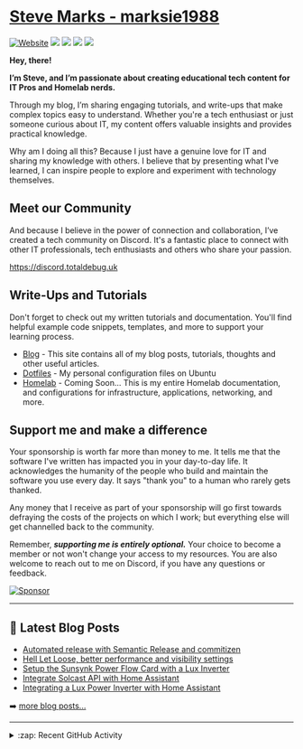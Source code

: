 # [Steve Marks - marksie1988][website]

[![Website](https://img.shields.io/website?label=totaldebug.uk&style=flat-square&url=https%3A%2F%2Ftotaldebug.uk)](https://totaldebug.uk)
[![](https://img.shields.io/badge/-@marksie1988-%23181717?style=flat-square&logo=github)](https://github.com/marksie1988)
[![](https://img.shields.io/badge/-@totaldebug-%23181717?style=flat-square&logo=github)](https://github.com/totaldebug)
[![](https://img.shields.io/badge/-@totaldebug-%23FF0000?style=flat-square&logo=youtube)][youtube]
[![](https://img.shields.io/badge/-in/marksie1988-%230077B5?style=flat-square&logo=linkedin)][linkedin]

**Hey, there!**

**I’m Steve, and I’m passionate about creating educational tech content for IT Pros and Homelab nerds.**

Through my blog, I’m sharing engaging tutorials, and write-ups that make complex topics easy to understand. Whether you're a tech enthusiast or just someone curious about IT, my content offers valuable insights and provides practical knowledge.

Why am I doing all this? Because I just have a genuine love for IT and sharing my knowledge with others. I believe that by presenting what I've learned, I can inspire people to explore and experiment with technology themselves.

## Meet our Community
And because I believe in the power of connection and collaboration, I’ve created a tech community on Discord. It's a fantastic place to connect with other IT professionals, tech enthusiasts and others who share your passion.

https://discord.totaldebug.uk

## Write-Ups and Tutorials
Don't forget to check out my written tutorials and documentation. You'll find helpful example code snippets, templates, and more to support your learning process.

- [Blog][website] - This site contains all of my blog posts, tutorials, thoughts and other useful articles.
- [Dotfiles](https://github.com/marksie1988/dotfiles) - My personal configuration files on Ubuntu
- [Homelab](https://github.com/totaldebug/homelab) - Coming Soon... This is my entire Homelab documentation, and configurations for infrastructure, applications, networking, and more.

## Support me and make a difference

Your sponsorship is worth far more than money to me. It tells me that the software I've written has impacted you in your day-to-day life. It acknowledges the humanity of the people who build and maintain the software you use every day. It says "thank you" to a human who rarely gets thanked.

Any money that I receive as part of your sponsorship will go first towards defraying the costs of the projects on which I work; but everything else will get channelled back to the community.

Remember, ***supporting me is entirely optional.*** Your choice to become a member or not won't change your access to my resources. You are also welcome to reach out to me on Discord, if you have any questions or feedback.

[![Sponsor][Sponsor]][Sponsor-url]

---

## 📕 Latest Blog Posts

<!-- BLOG-POST-LIST:START -->
- [Automated release with Semantic Release and commitizen](https://totaldebug.uk/posts/automated-release-with-semantic-release-and-commitizen/)
- [Hell Let Loose, better performance and visibility settings](https://totaldebug.uk/posts/hll-better-performance-visibility/)
- [Setup the Sunsynk Power Flow Card with a Lux Inverter](https://totaldebug.uk/posts/sunsynk-power-flow-card-with-lux-inverter/)
- [Integrate Solcast API with Home Assistant](https://totaldebug.uk/posts/solcast-api-home-assistant/)
- [Integrating a Lux Power Inverter with Home Assistant](https://totaldebug.uk/posts/integrate-lux-inverter-with-home-assistant/)
<!-- BLOG-POST-LIST:END -->

➡️ [more blog posts...](https://totaldebug.uk/blog/)

---

<details>
  <summary>:zap: Recent GitHub Activity</summary>

<!--START_SECTION:activity-->
1. 💪 Opened PR [#1281](https://github.com/cotes2020/jekyll-theme-chirpy/pull/1281) in [cotes2020/jekyll-theme-chirpy](https://github.com/cotes2020/jekyll-theme-chirpy)
2. 💪 Opened PR [#1280](https://github.com/cotes2020/jekyll-theme-chirpy/pull/1280) in [cotes2020/jekyll-theme-chirpy](https://github.com/cotes2020/jekyll-theme-chirpy)
3. 🗣 Commented on [#1160](https://github.com/totaldebug/atomic-calendar-revive/issues/1160#issuecomment-1740644128) in [totaldebug/atomic-calendar-revive](https://github.com/totaldebug/atomic-calendar-revive)
4. 🔒 Closed issue [#1181](https://github.com/totaldebug/atomic-calendar-revive/issues/1181) in [totaldebug/atomic-calendar-revive](https://github.com/totaldebug/atomic-calendar-revive)
5. 🔒 Closed issue [#1182](https://github.com/totaldebug/atomic-calendar-revive/issues/1182) in [totaldebug/atomic-calendar-revive](https://github.com/totaldebug/atomic-calendar-revive)
<!--END_SECTION:activity-->

</details>

[website]: https://totaldebug.uk
[youtube]: https://www.youtube.com/channel/UCEvfqr8PBoLTc6FiitXrWCQ
[linkedin]: https://linkedin.com/in/marksie1988
[Sponsor]: https://img.shields.io/badge/sponsor-000?style=flat-square&logo=githubsponsors&logoColor=red
[Sponsor-url]: https://github.com/sponsors/marksie1988

